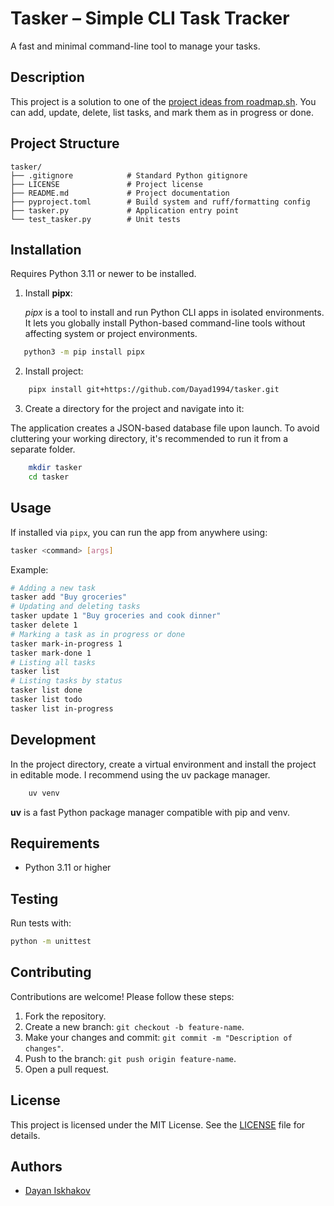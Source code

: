 # Tasker – Simple CLI Task Tracker

A fast and minimal command-line tool to manage your tasks.

## Description

This project is a solution to one of the [project ideas from roadmap.sh](https://roadmap.sh/projects/task-tracker).
You can add, update, delete, list tasks, and mark them as in progress or done.

## Project Structure

```
tasker/
├── .gitignore            # Standard Python gitignore
├── LICENSE               # Project license
├── README.md             # Project documentation
├── pyproject.toml        # Build system and ruff/formatting config
├── tasker.py             # Application entry point
└── test_tasker.py        # Unit tests
```

## Installation

Requires Python 3.11 or newer to be installed.

1. Install **pipx**:

   _pipx_ is a tool to install and run Python CLI apps in isolated environments. It lets you globally install Python-based command-line tools without affecting system or project environments.

```bash
   python3 -m pip install pipx
```

2. Install project:

```bash
    pipx install git+https://github.com/Dayad1994/tasker.git
```

3. Create a directory for the project and navigate into it:

The application creates a JSON-based database file upon launch. To avoid cluttering your working directory, it's recommended to run it from a separate folder.

```bash
    mkdir tasker
    cd tasker
```

## Usage

If installed via `pipx`, you can run the app from anywhere using:

```bash
tasker <command> [args]
```

Example:

```bash
# Adding a new task
tasker add "Buy groceries"
# Updating and deleting tasks
tasker update 1 "Buy groceries and cook dinner"
tasker delete 1
# Marking a task as in progress or done
tasker mark-in-progress 1
tasker mark-done 1
# Listing all tasks
tasker list
# Listing tasks by status
tasker list done
tasker list todo
tasker list in-progress
```

## Development

In the project directory, create a virtual environment and install the project in editable mode. I recommend using the uv package manager.

```bash
    uv venv
```

**uv** is a fast Python package manager compatible with pip and venv.

## Requirements

- Python 3.11 or higher

## Testing

Run tests with:

```bash
python -m unittest
```

## Contributing

Contributions are welcome! Please follow these steps:

1. Fork the repository.
2. Create a new branch: `git checkout -b feature-name`.
3. Make your changes and commit: `git commit -m "Description of changes"`.
4. Push to the branch: `git push origin feature-name`.
5. Open a pull request.

## License

This project is licensed under the MIT License. See the [LICENSE](./LICENSE) file for details.

## Authors

- [Dayan Iskhakov](https://github.com/Dayad1994)
